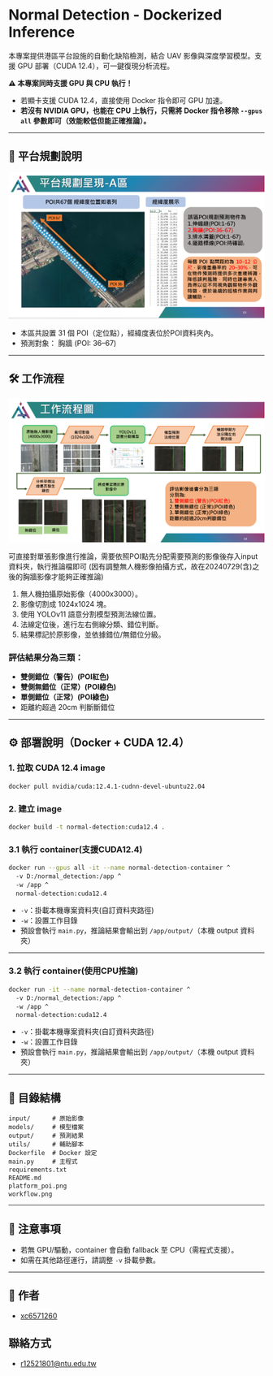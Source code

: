 
# Normal Detection - Dockerized Inference

本專案提供港區平台設施的自動化缺陷檢測，結合 UAV 影像與深度學習模型。支援 GPU 部署（CUDA 12.4），可一鍵復現分析流程。

**⚠️ 本專案同時支援 GPU 與 CPU 執行！**
- 若顯卡支援 CUDA 12.4，直接使用 Docker 指令即可 GPU 加速。
- **若沒有 NVIDIA GPU，也能在 CPU 上執行，只需將 Docker 指令移除 `--gpus all` 參數即可（效能較低但能正確推論）。**

---

## 📍 平台規劃說明

![平台規劃星現 - A區](platform_poi.png)

- 本區共設置 31 個 POI（定位點），經緯度表位於POI資料夾內。
- 預測對象：
  胸牆 (POI: 36–67)

---

## 🛠️ 工作流程

![工作流程圖](workflow.png)

可直接對單張影像進行推論，需要依照POI點先分配需要預測的影像後存入input資料夾，執行推論檔即可
(因有調整無人機影像拍攝方式，故在20240729(含)之後的胸牆影像才能夠正確推論)

1. 無人機拍攝原始影像（4000x3000）。
2. 影像切割成 1024x1024 塊。
3. 使用 YOLOv11 語意分割模型預測法線位置。
4. 法線定位後，進行左右側線分類、錯位判斷。
5. 結果標記於原影像，並依據錯位/無錯位分級。

### 評估結果分為三類：
- **雙側錯位（警告）(POI紅色)**
- **雙側無錯位（正常）(POI綠色)**
- **單側錯位（正常）(POI綠色)**
- 距離約超過 20cm 判斷斷錯位

---

## ⚙️ 部署說明（Docker + CUDA 12.4）

### 1. 拉取 CUDA 12.4 image
```bash
docker pull nvidia/cuda:12.4.1-cudnn-devel-ubuntu22.04
```

### 2. 建立 image
```bash
docker build -t normal-detection:cuda12.4 .
```

### 3.1 執行 container(支援CUDA12.4)
```bash
docker run --gpus all -it --name normal-detection-container ^
  -v D:/normal_detection:/app ^
  -w /app ^
  normal-detection:cuda12.4
```

- `-v`：掛載本機專案資料夾(自訂資料夾路徑)    
- `-w`：設置工作目錄  
- 預設會執行 `main.py`，推論結果會輸出到 `/app/output/`（本機 output 資料夾）

---
### 3.2 執行 container(使用CPU推論)
```bash
docker run -it --name normal-detection-container ^
  -v D:/normal_detection:/app ^
  -w /app ^
  normal-detection:cuda12.4
```
- `-v`：掛載本機專案資料夾(自訂資料夾路徑)  
- `-w`：設置工作目錄  
- 預設會執行 `main.py`，推論結果會輸出到 `/app/output/`（本機 output 資料夾）

---

## 📂 目錄結構

```
input/      # 原始影像
models/     # 模型檔案
output/     # 預測結果
utils/      # 輔助腳本
Dockerfile  # Docker 設定
main.py     # 主程式
requirements.txt
README.md
platform_poi.png
workflow.png
```

---

## 📢 注意事項

- 若無 GPU/驅動，container 會自動 fallback 至 CPU（需程式支援）。
- 如需在其他路徑運行，請調整 `-v` 掛載參數。

---

## 📝 作者

- [xc6571260](https://github.com/xc6571260)

## 聯絡方式
- r12521801@ntu.edu.tw
